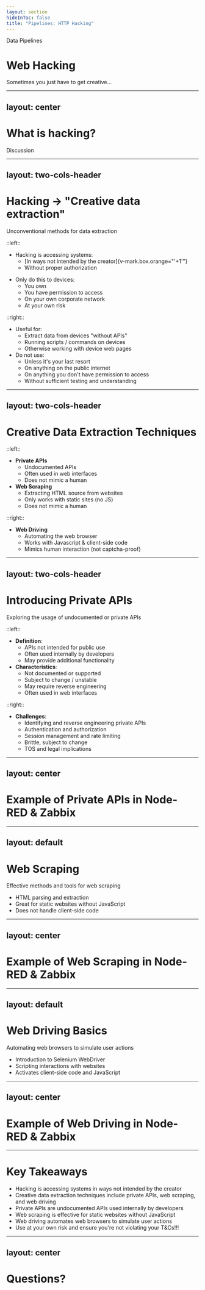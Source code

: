 ```yaml
---
layout: section
hideInToc: false
title: "Pipelines: HTTP Hacking"
---
```


<PresenterTimer :minutes="0" :seconds="10" />

Data Pipelines

# Web Hacking

Sometimes you just have to get creative...

<!--
-
-->

---
layout: center
---

# What is hacking?

Discussion

<!--
- Focus on:
    - What is it? 
    - Is it bad?
    - Why do people do it?
    - When is it ok? When is it not?
-->

---
layout: two-cols-header
---

<PresenterTimer :minutes="2" :seconds="0" />

# Hacking -> "Creative data extraction"

Unconventional methods for data extraction

::left::

- Hacking is accessing systems:
  - [In ways not intended by the creator]{v-mark.box.orange="'+1'"}
  - Without proper authorization

<v-click>

- Only do this to devices:
  - You own
  - You have permission to access
  - On your own corporate network
  - At your own risk

</v-click>

::right::

<v-clicks>

- Useful for:
  - Extract data from devices "without APIs"
  - Running scripts / commands on devices
  - Otherwise working with device web pages
- Do not use:
  - Unless it's your last resort
  - On anything on the public internet
  - On anything you don't have permission to access
  - Without sufficient testing and understanding

</v-clicks>

<!--
- Reinforce that this is a last resort
-->

---
layout: two-cols-header
---

<PresenterTimer :minutes="2" :seconds="0" />

# Creative Data Extraction Techniques

::left::

- **Private APIs**
  - Undocumented APIs
  - Often used in web interfaces
  - Does not mimic a human
- **Web Scraping**
  - Extracting HTML source from websites
  - Only works with static sites (no JS)
  - Does not mimic a human

::right::

- **Web Driving**
  - Automating the web browser
  - Works with Javascript & client-side code
  - Mimics human interaction (not captcha-proof)

<!--
- Has anyone ever done one of these 3 things in an effort to monitor or extract data from a device?
-->

---
layout: two-cols-header
---

<PresenterTimer :minutes="2" :seconds="0" />

# Introducing Private APIs

Exploring the usage of undocumented or private APIs

::left::

- **Definition**:
  - APIs not intended for public use
  - Often used internally by developers
  - May provide additional functionality
- **Characteristics**:
  - Not documented or supported
  - Subject to change / unstable
  - May require reverse engineering
  - Often used in web interfaces

::right::

- **Challenges**:
  - Identifying and reverse engineering private APIs
  - Authentication and authorization
  - Session management and rate limiting
  - Brittle, subject to change
  - TOS and legal implications

<!--
- TODO: setup case studies illustrating the use of private APIs in real-world applications
- Discuss the technical challenges associated with private APIs
- Review common tools and libraries used in accessing these APIs
-->

---
layout: center
---

<PresenterTimer :minutes="10" :seconds="0" />

# Example of Private APIs in Node-RED & Zabbix

<!--
- Check out the browser on video emulator dash, button does API call you can sniff
-->

---
layout: default
---

# Web Scraping

Effective methods and tools for web scraping

<PresenterTimer :minutes="1" :seconds="0" />

- HTML parsing and extraction
- Great for static websites without JavaScript
- Does not handle client-side code

<!--
>
Detail the tools and libraries used for web scraping, like Beautiful Soup and Selenium. Discuss how to handle challenges like bot detection.
-->

---
layout: center
---

<PresenterTimer :minutes="10" :seconds="0" />

# Example of Web Scraping in Node-RED & Zabbix

---
layout: default
---

# Web Driving Basics

Automating web browsers to simulate user actions

<PresenterTimer :minutes="1" :seconds="0" />

- Introduction to Selenium WebDriver
- Scripting interactions with websites
- Activates client-side code and JavaScript

<!--
>
Explain how web driving works, specifically using tools like Selenium WebDriver. Provide examples of practical applications in various sectors.
-->

---
layout: center
---

<PresenterTimer :minutes="10" :seconds="0" />

# Example of Web Driving in Node-RED & Zabbix

---

# Key Takeaways

- Hacking is accessing systems in ways not intended by the creator
- Creative data extraction techniques include private APIs, web scraping, and web driving
- Private APIs are undocumented APIs used internally by developers
- Web scraping is effective for static websites without JavaScript
- Web driving automates web browsers to simulate user actions
- Use at your own risk and ensure you're not violating your T&Cs!!!

---
layout: center
---

# Questions?
